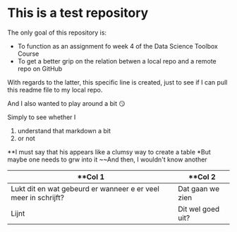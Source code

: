 # This is a test repository

The only goal of this repository is:

* To function as an assignment fo week 4 of the Data Science Toolbox Course
* To get a better grip on the relation betwen a local repo and a remote repo on GitHub

With regards to the latter, this specific line is created, just to see if I can pull this readme file to my local repo.

And I also wanted to play around a bit :smirk:

Simply to see whether I
1. understand that markdown a bit
1. or not

**I must say that his appears like a clumsy way to create a table
*But maybe one needs to grw into it
~~And then, I wouldn't know another

**Col 1|**Col 2
-------|-------
Lukt dit en wat gebeurd er wanneer e er veel meer in schrijft?| Dat gaan we zien
Lijnt| Dit wel goed uit?
